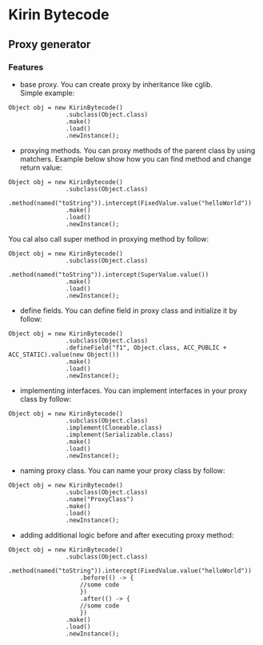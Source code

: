 # Kirin Bytecode
## Proxy generator


### Features
- base proxy. You can create proxy by inheritance like cglib.  
Simple example:  
```
Object obj = new KirinBytecode()
                .subclass(Object.class)
                .make()
                .load()
                .newInstance();
```
- proxying methods. You can proxy methods of the parent class
by using matchers. Example below show how you can find method
and change return value:  
```
Object obj = new KirinBytecode()
                .subclass(Object.class)
                .method(named("toString")).intercept(FixedValue.value("helloWorld"))
                .make()
                .load()
                .newInstance();
```
You cal also call super method in proxying method by follow:
```
Object obj = new KirinBytecode()
                .subclass(Object.class)
                .method(named("toString")).intercept(SuperValue.value())
                .make()
                .load()
                .newInstance();
```

- define fields. You can define field in proxy class and
initialize it by follow:  
```
Object obj = new KirinBytecode()
                .subclass(Object.class)
                .defineField("f1", Object.class, ACC_PUBLIC + ACC_STATIC).value(new Object())
                .make()
                .load()
                .newInstance();
```
- implementing interfaces. You can implement interfaces in your 
proxy class by follow:  
```
Object obj = new KirinBytecode()
                .subclass(Object.class)
                .implement(Cloneable.class)
                .implement(Serializable.class)
                .make()
                .load()
                .newInstance();
```
- naming proxy class. You can name your proxy class
by follow:  
```
Object obj = new KirinBytecode()
                .subclass(Object.class)
                .name("ProxyClass")
                .make()
                .load()
                .newInstance();
```
- adding additional logic before and after executing proxy method:
```
Object obj = new KirinBytecode()
                .subclass(Object.class)
                    .method(named("toString")).intercept(FixedValue.value("helloWorld"))
                    .before(() -> {
                    //some code
                    })
                    .after(() -> {
                    //some code
                    })
                .make()
                .load()
                .newInstance();
```

